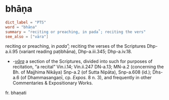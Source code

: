 # bhāṇa

``` toml
dict_label = "PTS"
word = "bhāṇa"
summary = "reciting or preaching, in pada˚; reciting the vers"
see_also = ["vāra"]
```

reciting or preaching, in *pada˚*; reciting the verses of the Scriptures Dhp\-a.ii.95 (variant reading paṭibhāna), Dhp\-a.iii.345; Dhp\-a.iv.18.

* *\-[vāra](vāra.md)* a section of the Scriptures, divided into such for purposes of recitation, “a recital” Vin.i.14; Vin.ii.247 DN\-a.13; MN\-a.2 (concerning the Bh. of Majjhima Nikāya) Snp\-a.2 (of Sutta Nipāta), Snp\-a.608 (id.); Dhs\-a.6 (of Dhammasangaṇī, cp. *Expos.* 8 n. 3), and frequently in other Commentaries & Expositionary Works.

fr. bhaṇati


